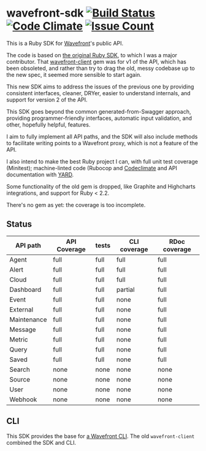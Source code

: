 # wavefront-sdk [![Build Status](https://travis-ci.org/snltd/wavefront-sdk.svg?branch=master)](https://travis-ci.org/snltd/wavefront-sdk) [![Code Climate](https://codeclimate.com/github/snltd/wavefront-sdk/badges/gpa.svg)](https://codeclimate.com/github/snltd/wavefront-sdk) [![Issue Count](https://codeclimate.com/github/snltd/wavefront-sdk/badges/issue_count.svg)](https://codeclimate.com/github/snltd/wavefront-sdk)

This is a Ruby SDK for [Wavefront](https://www.wavefront.com/)'s
public API.

The code is based on [the original Ruby
SDK](https://github.com/wavefrontHQ/ruby-client), to which I was a
major contributor. That
[wavefront-client](https://rubygems.org/gems/wavefront-client/) gem
was for v1 of the API, which has been obsoleted, and rather than try
to drag the old, messy codebase up to the new spec, it seemed more
sensible to start again.

This new SDK aims to address the issues of the previous one by
providing consistent interfaces, cleaner, DRYer, easier to
understand internals, and support for version 2 of the API.

This SDK goes beyond the common generated-from-Swagger approach,
providing programmer-friendly interfaces, automatic input
validation, and other, hopefully helpful, features.

I aim to fully implement all API paths, and the SDK will also
include methods to facilitate writing points to a Wavefront proxy,
which is not a feature of the API.

I also intend to make the best Ruby project I can, with full unit
test coverage (Minitest); machine-linted code (Rubocop and
[Codeclimate](https://codeclimate.com/github/snltd/wavefront-sdk)
and API documentation with [YARD](http://yardoc.org/).

Some functionality of the old gem is dropped, like Graphite and
Highcharts integrations, and support for Ruby < 2.2.

There's no gem as yet: the coverage is too incomplete.

## Status

| API path    | API Coverage | tests   | CLI coverage | RDoc coverage |
| ----------- | ------------ | ------- | ------------ | ------------- |
| Agent       | full         | full    | full         | full          |
| Alert       | full         | full    | full         | full          |
| Cloud       | full         | full    | full         | full          |
| Dashboard   | full         | full    | partial      | full          |
| Event       | full         | full    | none         | full          |
| External    | full         | full    | none         | full          |
| Maintenance | full         | full    | none         | full          |
| Message     | full         | full    | none         | full          |
| Metric      | full         | full    | none         | full          |
| Query       | full         | full    | none         | full          |
| Saved       | full         | full    | none         | full          |
| Search      | none         | none    | none         | none          |
| Source      | none         | none    | none         | none          |
| User        | none         | none    | none         | none          |
| Webhook     | none         | none    | none         | none          |

## CLI

This SDK provides the base for [a Wavefront
CLI](https://github.com/snltd/wavefront-cli). The old
`wavefront-client` combined the SDK and CLI.
